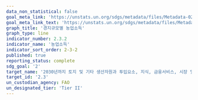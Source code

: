 ```yaml
---
data_non_statistical: false
goal_meta_link: 'https://unstats.un.org/sdgs/metadata/files/Metadata-02-03-02.pdf'
goal_meta_link_text: 'https://unstats.un.org/sdgs/metadata/files/Metadata-02-03-02.pdf'
graph_title: '경지규모별 농업소득'
graph_type: line
indicator_number: 2.3.2
indicator_name: '농업소득'
indicator_sort_order: 2-3-2
published: true
reporting_status: complete
sdg_goal: '2'
target_name: '2030년까지 토지 및 기타 생산자원과 투입요소, 지식, 금융서비스, 시장 및 부가가치 창출과 비농업부문 고용 기회에 대한 안전하고 동등한 접근을 통해 소규모 식량생산자, 특히 여성, 토착민, 가족농, 목축업자 및 어민의 농업 생산성과 소득을 두 배로 증가'
target_id: '2.3'
un_custodian_agency: FAO
un_designated_tier: 'Tier II'
---
```

